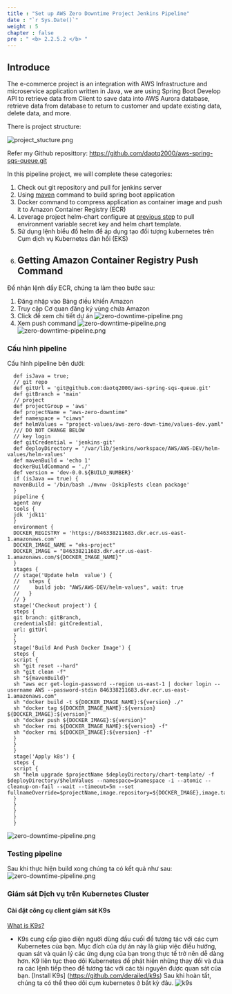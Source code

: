 ```yaml
---
title : "Set up AWS Zero Downtime Project Jenkins Pipeline"
date : "`r Sys.Date()`"
weight : 5
chapter : false
pre : " <b> 2.2.5.2 </b> "
---
```


## Introduce 
The e-commerce project is an integration with AWS Infrastructure and microservice  application written in Java, we are using Spring Boot
Develop API to retrieve data from Client to save data into AWS Aurora database, retrieve data from database to return to customer
and update existing data, delete data, and more.

There is project structure:

![project_stucture.png](/images/2.3_project/project_stucture.png)

Refer my Github reposittory: https://github.com/daotq2000/aws-spring-sqs-queue.git

In this pipeline project, we will complete these categories:

1. Check out git repository and pull for jenkins server
2. Using [maven](https://maven.apache.org/) command to build spring boot application 
2. Docker command to compress application as container image and push it to Amazon Container Registry (ECR) 
3. Leverage project helm-chart configure at [previous step](../2.2.4.1-set-up-helmchart-project) to pull environment variable secret key and helm chart template.
4. Sử dụng lệnh biểu đồ helm để áp dụng tạo đối tượng kubernetes trên Cụm dịch vụ Kubernetes đàn hồi (EKS)
5. ## Getting Amazon Container Registry Push Command
Để nhận lệnh đẩy ECR, chúng ta làm theo bước sau:
1. Đăng nhập vào Bảng điều khiển Amazon
2. Truy cập Cơ quan đăng ký vùng chứa Amazon
3. Click để xem chi tiết dự án
   ![zero-downtime-pipeline.png](/images/2.2-jenkins/ecr.png)
4. Xem push command
   ![zero-downtime-pipeline.png](/images/2.2-jenkins/view-push-command.png)
   ![zero-downtime-pipeline.png](/images/2.2-jenkins/push-command.png)
   
### Cấu hình pipeline
Cấu hình pipeline bên dưới:

      def isJava = true;  
      // git repo
      def gitUrl = 'git@github.com:daotq2000/aws-spring-sqs-queue.git'
      def gitBranch = 'main'
      // project
      def projectGroup = 'aws'
      def projectName = "aws-zero-downtime"
      def namespace = "ciaws"
      def helmValues = "project-values/aws-zero-down-time/values-dev.yaml"
      /// DO NOT CHANGE BELOW
      // key login
      def gitCredential = 'jenkins-git'
      def deployDirectory = '/var/lib/jenkins/workspace/AWS/AWS-DEV/helm-values/helm-values'
      def mavenBuild = 'echo 1'
      dockerBuildCommand = './'
      def version = 'dev-0.0.${BUILD_NUMBER}'
      if (isJava == true) {
      mavenBuild = '/bin/bash ./mvnw -DskipTests clean package'
      }
      pipeline {
      agent any
      tools {
      jdk 'jdk11'
      }
      environment {
      DOCKER_REGISTRY = 'https://846338211683.dkr.ecr.us-east-1.amazonaws.com'
      DOCKER_IMAGE_NAME = "eks-project"
      DOCKER_IMAGE = "846338211683.dkr.ecr.us-east-1.amazonaws.com/${DOCKER_IMAGE_NAME}"
      }
      stages {
      // stage('Update helm  value') {
      //   steps {
      //     build job: "AWS/AWS-DEV/helm-values", wait: true
      //   }
      // }
      stage('Checkout project') {
      steps {
      git branch: gitBranch,
      credentialsId: gitCredential,
      url: gitUrl
      }
      }
      stage('Build And Push Docker Image') {
      steps {
      script {
      sh "git reset --hard"
      sh "git clean -f"
      sh "${mavenBuild}"
      sh "aws ecr get-login-password --region us-east-1 | docker login --username AWS --password-stdin 846338211683.dkr.ecr.us-east-1.amazonaws.com"
      sh "docker build -t ${DOCKER_IMAGE_NAME}:${version} ./"
      sh "docker tag ${DOCKER_IMAGE_NAME}:${version} ${DOCKER_IMAGE}:${version}"
      sh "docker push ${DOCKER_IMAGE}:${version}"
      sh "docker rmi ${DOCKER_IMAGE_NAME}:${version} -f"
      sh "docker rmi ${DOCKER_IMAGE}:${version} -f"
      }
      }
      }
      stage('Apply k8s') {
      steps {
      script {
      sh "helm upgrade $projectName $deployDirectory/chart-template/ -f $deployDirectory/$helmValues --namespace=$namespace -i --atomic --cleanup-on-fail --wait --timeout=5m --set fullnameOverride=$projectName,image.repository=${DOCKER_IMAGE},image.tag=${version}"
      }
      }
      }
      }
      } 
![zero-downtime-pipeline.png](/images/2.2-jenkins/zero-downtime-pipeline.png)

### Testing pipeline
Sau khi thực hiện build xong chúng ta có kết quả như sau:
![zero-downtime-pipeline.png](/images/2.2-jenkins/build-success.png)

### Giám sát Dịch vụ trên Kubernetes Cluster
#### Cài đặt công cụ client giám sát K9s
[What is K9s?](https://github.com/derailed/k9s)
- K9s cung cấp giao diện người dùng đầu cuối để tương tác với các cụm Kubernetes của bạn. Mục đích của dự án này là giúp việc điều hướng, quan sát và quản lý các ứng dụng của bạn trong thực tế trở nên dễ dàng hơn. K9 liên tục theo dõi Kubernetes để phát hiện những thay đổi và đưa ra các lệnh tiếp theo để tương tác với các tài nguyên được quan sát của bạn.
[Install K9s] (https://github.com/derailed/k9s)
  Sau khi hoàn tất, chúng ta có thể theo dõi cụm kubernetes ở bất kỳ đâu.
![k9s](/images/2.3_project/k9s.png)

